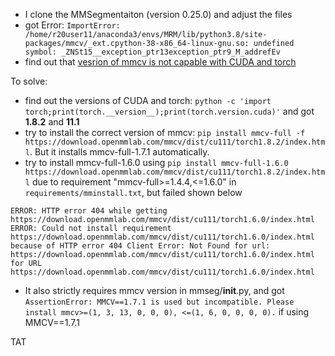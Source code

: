 - I clone the MMSegmentaiton (version 0.25.0) and adjust the files
- got Error: `ImportError: /home/r20user11/anaconda3/envs/MRM/lib/python3.8/site-packages/mmcv/_ext.cpython-38-x86_64-linux-gnu.so: undefined symbol: _ZNSt15__exception_ptr13exception_ptr9_M_addrefEv`
- find out that [vesrion of mmcv is not capable with CUDA and torch](https://blog.csdn.net/HaoZiHuang/article/details/118697818)


To solve:
- find out the versions of CUDA and torch: `python -c 'import torch;print(torch.__version__);print(torch.version.cuda)'` and got **1.8.2** and **11.1**
- try to install the correct version of mmcv: `pip install mmcv-full -f https://download.openmmlab.com/mmcv/dist/cu111/torch1.8.2/index.html`. But it installs mmcv-full-1.7.1 automatically.
- try to install mmcv-full-1.6.0 using `pip install mmcv-full-1.6.0 https://download.openmmlab.com/mmcv/dist/cu111/torch1.8.2/index.html` due to requirement "mmcv-full>=1.4.4,<=1.6.0" in `requirements/mminstall.txt`, but failed shown below
```
ERROR: HTTP error 404 while getting https://download.openmmlab.com/mmcv/dist/cu111/torch1.6.0/index.html
ERROR: Could not install requirement https://download.openmmlab.com/mmcv/dist/cu111/torch1.6.0/index.html 
because of HTTP error 404 Client Error: Not Found for url: https://download.openmmlab.com/mmcv/dist/cu111/torch1.6.0/index.html 
for URL https://download.openmmlab.com/mmcv/dist/cu111/torch1.6.0/index.html
```
- It also strictly requires mmcv version in mmseg/__init__.py, and got `AssertionError: MMCV==1.7.1 is used but incompatible. Please install mmcv>=(1, 3, 13, 0, 0, 0), <=(1, 6, 0, 0, 0, 0).` if using MMCV==1.7.1

TAT
